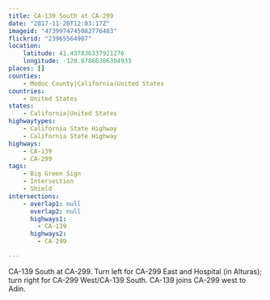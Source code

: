 ```yaml
---
title: CA-139 South at CA-299
date: "2017-11-20T12:03:17Z"
imageid: "4739974745082776483"
flickrid: "23965564907"
location:
    latitude: 41.437836337921276
    longitude: -120.87866306304933
places: []
counties:
    - Modoc County|California|United States
countries:
    - United States
states:
    - California|United States
highwaytypes:
    - California State Highway
    - California State Highway
highways:
    - CA-139
    - CA-299
tags:
    - Big Green Sign
    - Intersection
    - Shield
intersections:
    - overlap1: null
      overlap2: null
      highways1:
        - CA-139
      highways2:
        - CA-299

---
```

CA-139 South at CA-299.  Turn left for CA-299 East and Hospital (in Alturas); turn right for CA-299 West/CA-139 South.  CA-139 joins CA-299 west to Adin.